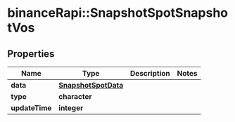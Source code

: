 # binanceRapi::SnapshotSpotSnapshotVos


## Properties
Name | Type | Description | Notes
------------ | ------------- | ------------- | -------------
**data** | [**SnapshotSpotData**](snapshotSpot_data.md) |  | 
**type** | **character** |  | 
**updateTime** | **integer** |  | 


